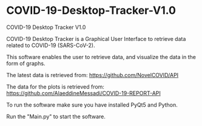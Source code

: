 # COVID-19-Desktop-Tracker-V1.0
COVID-19 Desktop Tracker V1.0

COVID-19 Desktop Tracker is a Graphical User Interface to retrieve data related to COVID-19 (SARS-CoV-2).

This software enables the user to retrieve data, and visualize the data in the form of graphs.

The latest data is retrieved from:
https://github.com/NovelCOVID/API

The data for the plots is retrieved from:
<a>https://github.com/AlaeddineMessadi/COVID-19-REPORT-API</a>



To run the software make sure you have installed PyQt5 and Python.

Run the "Main.py" to start the software.
